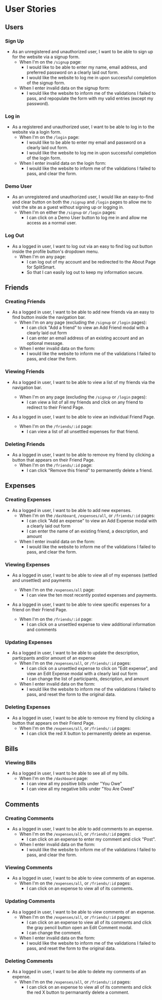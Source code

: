 # User Stories

## Users

### Sign Up

* As an unregistered and unauthorized user, I want to be able to sign up for the website via a signup form.
  * When I'm on the `/signup` page:
    * I would like to be able to enter my name, email address, and preferred password on a clearly laid out form.
    * I would like the website to log me in upon successful completion of the signup form.
  * When I enter invalid data on the signup form:
    * I would like the website to inform me of the validations I failed to pass, and repopulate the form with my valid entries (except my password).

### Log in

* As a registered and unauthorized user, I want to be able to log in to the website via a login form.
  * When I'm on the `/login` page:
    * I would like to be able to enter my email and password on a clearly laid out form.
    * I would like the website to log me in upon successful completion of the login form.
  * When I enter invalid data on the login form:
    * I would like the website to inform me of the validations I failed to pass, and clear the form.

### Demo User

* As an unregistered and unauthorized user, I would like an easy-to-find and clear button on both the `/signup` and `/login` pages to allow me to visit the site as a guest without signing up or logging in.
  * When I'm on either the `/signup` or `/login` pages:
    * I can click on a Demo User button to log me in and allow me access as a normal user.

### Log Out

* As a logged in user, I want to log out via an easy to find log out button inside the profile button's dropdown menu.
  * When I'm on any page:
    * I can log out of my account and be redirected to the About Page for SplitSmart.
    * So that I can easily log out to keep my information secure.

## Friends

### Creating Friends

* As a logged in user, I want to be able to add new friends via an easy to find button inside the navigation bar.
  * When I'm on any page (excluding the `/signup` or `/login` pages):
    * I can click "Add a friend" to view an Add Friend modal with a clearly laid out form
    * I can enter an email address of an existing account and an optional message.
  * When I enter invalid data on the form:
    * I would like the website to inform me of the validations I failed to pass, and clear the form.

### Viewing Friends

* As a logged in user, I want to be able to view a list of my friends via the navigation bar.
  * When I'm on any page (excluding the `/signup` or `/login` pages):
    * I can view a list of all my friends and click on any friend to redirect to their Friend Page.

* As a logged in user, I want to be able to view an individual Friend Page.
  * When I'm on the `/friends/:id` page:
    * I can view a list of all unsettled expenses for that friend.

### Deleting Friends

* As a logged in user, I want to be able to remove my friend by clicking a button that appears on their Friend Page.
  * When I'm on the `/friends/:id` page:
    * I can click "Remove this friend" to permanently delete a friend.

## Expenses

### Creating Expenses

* As a logged in user, I want to be able to add new expenses.
  * When I'm on the `/dashboard`, `/expenses/all`, or `/friends/:id` pages:
    * I can click "Add an expense" to view an Add Expense modal with a clearly laid out form
    * I can enter the name of an existing friend, a description, and amount
  * When I enter invalid data on the form:
    * I would like the website to inform me of the validations I failed to pass, and clear the form.

### Viewing Expenses

* As a logged in user, I want to be able to view all of my expenses (settled and unsettled) and payments
  * When I'm on the `/expenses/all` page:
    * I can view the ten most recently posted expenses and payments.

* As a logged in user, I want to be able to view specific expenses for a friend on their Friend Page.
  * When I'm on the `/friends/:id` page:
    * I can click on a unsettled expense to view additional information and comments

### Updating Expenses

* As a logged in user, I want to be able to update the description, particpants and/or amount of an expense
  * When I'm on the `/expenses/all`, or `/friends/:id` pages:
    * I can click on a unsettled expense to click on "Edit expense", and view an Edit Expense modal with a clearly laid out form
    * I can change the list of participants, description, and amount
  * When I enter invalid data on the form:
    * I would like the website to inform me of the validations I failed to pass, and reset the form to the original data.

### Deleting Expenses

* As a logged in user, I want to be able to remove my friend by clicking a button that appears on their Friend Page.
  * When I'm on the `/expenses/all`, or `/friends/:id` pages:
    * I can click the red X button to permanently delete an expense.

## Bills

### Viewing Bills

* As a logged in user, I want to be able to see all of my bills.
  * When I'm on the `/dashboard` page:
    * I can view all my positive bills under "You Owe"
    * I can view all my negative bills under "You Are Owed"

## Comments

### Creating Comments

* As a logged in user, I want to be able to add comments to an expense.
  * When I'm on the `/expenses/all`, or `/friends/:id` pages:
    * I can click on an expense to enter my comment and click "Post".
  * When I enter invalid data on the form:
    * I would like the website to inform me of the validations I failed to pass, and clear the form.

### Viewing Comments

* As a logged in user, I want to be able to view comments of an expense.
  * When I'm on the `/expenses/all`, or `/friends/:id` pages:
    * I can click on an expense to view all of its comments.

### Updating Comments

* As a logged in user, I want to be able to view comments of an expense.
  * When I'm on the `/expenses/all`, or `/friends/:id` pages:
    * I can click on an expense to view all of its comments and click the gray pencil button open an Edit Comment modal.
    * I can change the comment.
  * When I enter invalid data on the form:
    * I would like the website to inform me of the validations I failed to pass, and reset the form to the original data.


### Deleting Comments

* As a logged in user, I want to be able to delete my comments of an expense.
  * When I'm on the `/expenses/all`, or `/friends/:id` pages:
    * I can click on an expense to view all of its comments and click the red X button to permanantly delete a comment.
